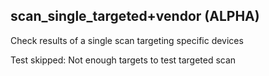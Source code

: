 
## scan_single_targeted+vendor (ALPHA)

Check results of a single scan targeting specific devices


Test skipped: Not enough targets to test targeted scan
